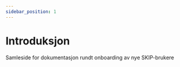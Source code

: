 ```yaml
---
sidebar_position: 1
---
```


# Introduksjon

Samleside for dokumentasjon rundt onboarding av nye SKIP-brukere

